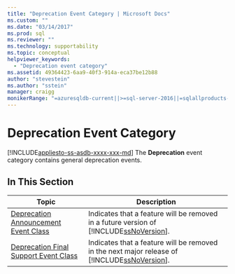 ```yaml
---
title: "Deprecation Event Category | Microsoft Docs"
ms.custom: ""
ms.date: "03/14/2017"
ms.prod: sql
ms.reviewer: ""
ms.technology: supportability
ms.topic: conceptual
helpviewer_keywords: 
  - "Deprecation event category"
ms.assetid: 49364423-6aa9-40f3-914a-eca37be12b88
author: "stevestein"
ms.author: "sstein"
manager: craigg
monikerRange: "=azuresqldb-current||>=sql-server-2016||=sqlallproducts-allversions||>=sql-server-linux-2017||=azuresqldb-mi-current"
---
```

# Deprecation Event Category
[!INCLUDE[appliesto-ss-asdb-xxxx-xxx-md](../../includes/appliesto-ss-asdb-xxxx-xxx-md.md)]
  The **Deprecation** event category contains general deprecation events.  
  
## In This Section  
  
|Topic|Description|  
|-----------|-----------------|  
|[Deprecation Announcement Event Class](../../relational-databases/event-classes/deprecation-announcement-event-class.md)|Indicates that a feature will be removed in a future version of [!INCLUDE[ssNoVersion](../../includes/ssnoversion-md.md)].|  
|[Deprecation Final Support Event Class](../../relational-databases/event-classes/deprecation-final-support-event-class.md)|Indicates that a feature will be removed in the next major release of [!INCLUDE[ssNoVersion](../../includes/ssnoversion-md.md)].|  
  
  
